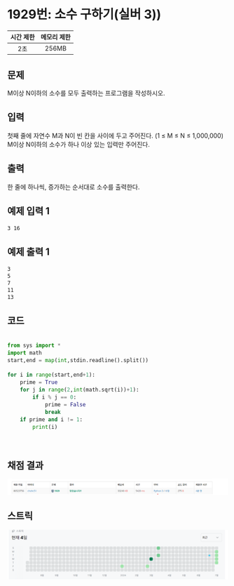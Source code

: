 # 1929번: 소수 구하기(실버 3))
| 시간 제한 | 메모리 제한 |
|:-----:|:------:|
|  2초   | 256MB  |

## 문제
M이상 N이하의 소수를 모두 출력하는 프로그램을 작성하시오.

## 입력
첫째 줄에 자연수 M과 N이 빈 칸을 사이에 두고 주어진다. (1 ≤ M ≤ N ≤ 1,000,000) M이상 N이하의 소수가 하나 이상 있는 입력만 주어진다.

## 출력
한 줄에 하나씩, 증가하는 순서대로 소수를 출력한다.

## 예제 입력 1
```text
3 16
```
## 예제 출력 1
```text
3
5
7
11
13
```

## 코드
```python

from sys import *
import math
start,end = map(int,stdin.readline().split())

for i in range(start,end+1):
    prime = True
    for j in range(2,int(math.sqrt(i))+1):
        if i % j == 0:
            prime = False
            break
    if prime and i != 1:
        print(i)

        
```


## 채점 결과
![image](result.png)

## 스트릭
![image](streak.png)